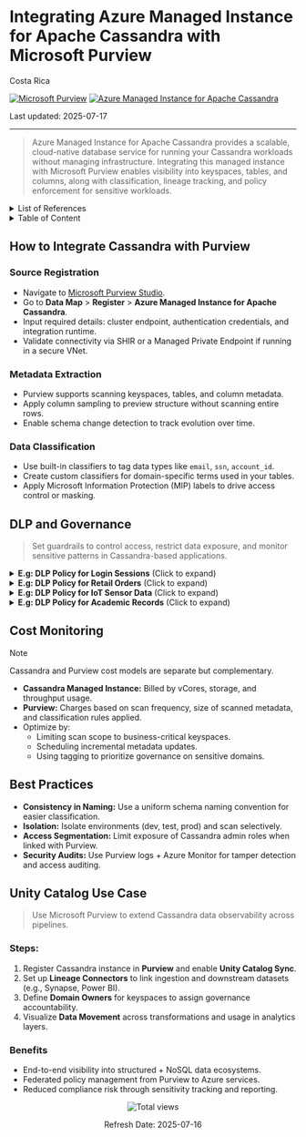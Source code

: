 # Integrating Azure Managed Instance for Apache Cassandra with Microsoft Purview

Costa Rica

[![Microsoft Purview](https://img.shields.io/badge/Microsoft-Purview-blue)](https://learn.microsoft.com/en-us/azure/purview/) [![Azure Managed Instance for Apache Cassandra](https://img.shields.io/badge/Azure-Cassandra%20Managed%20Instance-blue)](https://learn.microsoft.com/en-us/azure/managed-instance-apache-cassandra/)

Last updated: 2025-07-17

---

> Azure Managed Instance for Apache Cassandra provides a scalable, cloud-native database service for running your Cassandra workloads without managing infrastructure. Integrating this managed instance with Microsoft Purview enables visibility into keyspaces, tables, and columns, along with classification, lineage tracking, and policy enforcement for sensitive workloads.

<details>
<summary>List of References</summary>

- [Microsoft Purview Documentation](https://learn.microsoft.com/en-us/azure/purview/)
- [Azure Managed Instance for Apache Cassandra](https://learn.microsoft.com/en-us/azure/managed-instance-apache-cassandra/)
- [Azure Pricing Calculator](https://azure.microsoft.com/en-us/pricing/calculator/)

</details>

<details>
<summary>Table of Content</summary>

- [How to Integrate Cassandra with Purview](#how-to-integrate-cassandra-with-purview)
  - [Source Registration](#source-registration)
  - [Metadata Extraction](#metadata-extraction)
  - [Data Classification](#data-classification)
- [DLP and Governance](#dlp-and-governance)
- [Cost Monitoring](#cost-monitoring)
- [Best Practices](#best-practices)
- [Unity Catalog Use Case](#unity-catalog-use-case)

</details>

## How to Integrate Cassandra with Purview

### Source Registration

- Navigate to [Microsoft Purview Studio](https://web.purview.azure.com/).
- Go to **Data Map** > **Register** > **Azure Managed Instance for Apache Cassandra**.
- Input required details: cluster endpoint, authentication credentials, and integration runtime.
- Validate connectivity via SHIR or a Managed Private Endpoint if running in a secure VNet.

### Metadata Extraction

- Purview supports scanning keyspaces, tables, and column metadata.
- Apply column sampling to preview structure without scanning entire rows.
- Enable schema change detection to track evolution over time.

### Data Classification

- Use built-in classifiers to tag data types like `email`, `ssn`, `account_id`.
- Create custom classifiers for domain-specific terms used in your tables.
- Apply Microsoft Information Protection (MIP) labels to drive access control or masking.

## DLP and Governance

> Set guardrails to control access, restrict data exposure, and monitor sensitive patterns in Cassandra-based applications.

<details>
<summary><b>E.g: DLP Policy for Login Sessions</b> (Click to expand)</summary>

> Secure login and session data in tables like `auth_tokens`, `user_sessions`.

**Steps:**
1. **Target Keyspaces/Tables:** Apply to authentication-related datasets.
2. **Detection Rules:** Look for session IDs, refresh tokens, IP addresses.
3. **Policy Actions:**  
   - Expire tokens on suspected export events.  
   - Alert security team for rapid token scans.
4. **Audit:** Compare access rates with baseline query behavior.

</details>

<details>
<summary><b>E.g: DLP Policy for Retail Orders</b> (Click to expand)</summary>

> Protect sensitive e-commerce data in `orders`, `cart_items`, `billing`.

**Steps:**
1. **Scope:** Focus on fields such as `customer_id`, `product_price`, `shipping_address`.
2. **Detection:** Classify based on customer profile info and transaction markers.
3. **Actions:**  
   - Obfuscate pricing from non-analytics roles.  
   - Prevent outbound transfers to unmanaged apps.
4. **Review:** Generate daily logs of export attempts and access frequency spikes.

</details>

<details>
<summary><b>E.g: DLP Policy for IoT Sensor Data</b> (Click to expand)</summary>

> Restrict telemetry data in `sensor_logs`, `device_metrics`, `edge_state`.

**Steps:**
1. **Identify:** Detect geo-coordinates, MAC addresses, and voltage spikes.
2. **Policy Application:** Tag location data as confidential in production.
3. **Actions:**  
   - Limit export for field-level engineers.  
   - Block foreign IP access to telemetry dashboards.
4. **Monitoring:** Trigger anomaly detection for off-hours queries.

</details>

<details>
<summary><b>E.g: DLP Policy for Academic Records</b> (Click to expand)</summary>

> Safeguard university data stored in `grades`, `student_profiles`, `transcripts`.

**Steps:**
1. **Target Fields:** `student_id`, `gpa`, `disciplinary_notes`.
2. **Actions:**  
   - Mask grades from public query interfaces.  
   - Restrict access based on academic roles.
3. **Verification:** Audit with Registrar’s office quarterly.

</details>

## Cost Monitoring

> [!NOTE]  
> Cassandra and Purview cost models are separate but complementary.

- **Cassandra Managed Instance:** Billed by vCores, storage, and throughput usage.
- **Purview:** Charges based on scan frequency, size of scanned metadata, and classification rules applied.
- Optimize by:
  - Limiting scan scope to business-critical keyspaces.
  - Scheduling incremental metadata updates.
  - Using tagging to prioritize governance on sensitive domains.

## Best Practices

- **Consistency in Naming:** Use a uniform schema naming convention for easier classification.
- **Isolation:** Isolate environments (dev, test, prod) and scan selectively.
- **Access Segmentation:** Limit exposure of Cassandra admin roles when linked with Purview.
- **Security Audits:** Use Purview logs + Azure Monitor for tamper detection and access auditing.

## Unity Catalog Use Case

> Use Microsoft Purview to extend Cassandra data observability across pipelines.

### Steps:

1. Register Cassandra instance in **Purview** and enable **Unity Catalog Sync**.
2. Set up **Lineage Connectors** to link ingestion and downstream datasets (e.g., Synapse, Power BI).
3. Define **Domain Owners** for keyspaces to assign governance accountability.
4. Visualize **Data Movement** across transformations and usage in analytics layers.

### Benefits

- End-to-end visibility into structured + NoSQL data ecosystems.
- Federated policy management from Purview to Azure services.
- Reduced compliance risk through sensitivity tracking and reporting.

<!-- START BADGE -->
<div align="center">
  <img src="https://img.shields.io/badge/Total%20views-31-limegreen" alt="Total views">
  <p>Refresh Date: 2025-07-16</p>
</div>
<!-- END BADGE -->
